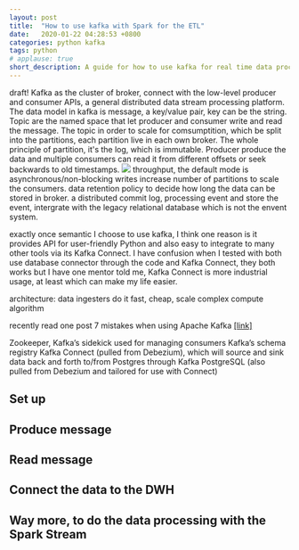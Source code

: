 ```yaml
---
layout: post
title:  "How to use kafka with Spark for the ETL"
date:   2020-01-22 04:28:53 +0800
categories: python kafka 
tags: python 
# applause: true
short_description: A guide for how to use kafka for real time data processing with apache spark stream. 
--- 
```


<div markdown="1" id="text">
draft! 
Kafka as the cluster of broker, connect with the low-level producer and consumer APIs, a general distributed data stream processing platform. The data model in kafka is message, a key/value pair, key can be the string. Topic are the named space that let producer and consumer write and read the message. The topic in order to scale for comsumptition, which be split into the partitions, each partition live in each own broker. The whole principle of partition, it's the log, which is immutable. Producer produce the data and multiple consumers can read it from different offsets or seek backwards to old timestamps. 
<img src='https://miro.medium.com/max/1924/1*kQXkMQTrMrG4VJ3KZehaqA.png'> 
throughput, the default mode is asynchronous/non-blocking writes 
increase number of partitions to scale the consumers. 
data retention policy to decide how long the data can be stored in broker. 
a distributed commit log, processing event and store the event, intergrate with the legacy relational database which is not the envent system. 

exactly once semantic 
I choose to use kafka, I think one reason is it provides API for user-friendly Python and also easy to integrate to many other tools via its Kafka Connect. I have confusion when I tested with both use database connector through the code and Kafka Connect, they both works but I have one mentor told me, Kafka Connect is more industrial usage, at least which can make my life easier. 

architecture: 
data ingesters
do it fast, cheap, scale 
complex compute algorithm 

recently read one post 7 mistakes when using Apache Kafka <a href='https://blog.softwaremill.com/7-mistakes-when-using-apache-kafka-44358cd9cd6'>[link]</a>

Zookeeper, Kafka’s sidekick used for managing consumers
Kafka’s schema registry
Kafka Connect (pulled from Debezium), which will source and sink data back and forth to/from Postgres through Kafka
PostgreSQL (also pulled from Debezium and tailored for use with Connect)

## Set up 

## Produce message 

## Read message 

## Connect the data to the DWH 

## Way more, to do the data processing with the Spark Stream 


</div>